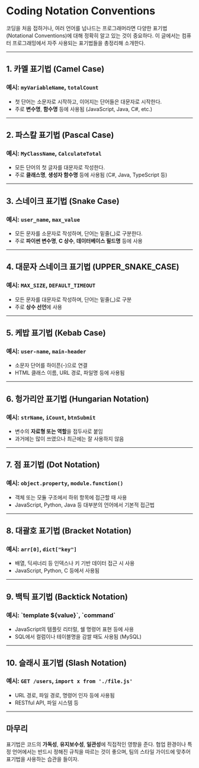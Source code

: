 # Coding Notation Conventions

코딩을 처음 접하거나, 여러 언어를 넘나드는 프로그래머라면 다양한 표기법(Notational Conventions)에 대해 정확히 알고 있는 것이 중요하다. 이 글에서는 컴퓨터 프로그래밍에서 자주 사용되는 표기법들을 총정리해 소개한다.

---

## 1. 카멜 표기법 (Camel Case)

### 예시: `myVariableName`, `totalCount`

* 첫 단어는 소문자로 시작하고, 이어지는 단어들은 대문자로 시작한다.
* 주로 **변수명**, **함수명** 등에 사용됨 (JavaScript, Java, C#, etc.)

---

## 2. 파스칼 표기법 (Pascal Case)

### 예시: `MyClassName`, `CalculateTotal`

* 모든 단어의 첫 글자를 대문자로 작성한다.
* 주로 **클래스명**, **생성자 함수명** 등에 사용됨 (C#, Java, TypeScript 등)

---

## 3. 스네이크 표기법 (Snake Case)

### 예시: `user_name`, `max_value`

* 모든 문자를 소문자로 작성하며, 단어는 밑줄(\_)로 구분한다.
* 주로 **파이썬 변수명**, **C 상수**, **데이터베이스 필드명** 등에 사용

---

## 4. 대문자 스네이크 표기법 (UPPER\_SNAKE\_CASE)

### 예시: `MAX_SIZE`, `DEFAULT_TIMEOUT`

* 모든 문자를 대문자로 작성하며, 단어는 밑줄(\_)로 구분
* 주로 **상수 선언**에 사용

---

## 5. 케밥 표기법 (Kebab Case)

### 예시: `user-name`, `main-header`

* 소문자 단어를 하이픈(-)으로 연결
* HTML 클래스 이름, URL 경로, 파일명 등에 사용됨

---

## 6. 헝가리안 표기법 (Hungarian Notation)

### 예시: `strName`, `iCount`, `btnSubmit`

* 변수의 **자료형 또는 역할**을 접두사로 붙임
* 과거에는 많이 쓰였으나 최근에는 잘 사용하지 않음

---

## 7. 점 표기법 (Dot Notation)

### 예시: `object.property`, `module.function()`

* 객체 또는 모듈 구조에서 하위 항목에 접근할 때 사용
* JavaScript, Python, Java 등 대부분의 언어에서 기본적 접근법

---

## 8. 대괄호 표기법 (Bracket Notation)

### 예시: `arr[0]`, `dict["key"]`

* 배열, 딕셔너리 등 인덱스나 키 기반 데이터 접근 시 사용
* JavaScript, Python, C 등에서 사용됨

---

## 9. 백틱 표기법 (Backtick Notation)

### 예시: \`template \${value}\`, \`command\`

* JavaScript의 템플릿 리터럴, 쉘 명령어 표현 등에 사용
* SQL에서 컬럼이나 테이블명을 감쌀 때도 사용됨 (MySQL)

---

## 10. 슬래시 표기법 (Slash Notation)

### 예시: `GET /users`, `import x from './file.js'`

* URL 경로, 파일 경로, 명령어 인자 등에 사용됨
* RESTful API, 파일 시스템 등

---

## 마무리

표기법은 코드의 **가독성**, **유지보수성**, **일관성**에 직접적인 영향을 준다. 협업 환경이나 특정 언어에서는 반드시 정해진 규칙을 따르는 것이 좋으며, 팀의 스타일 가이드에 맞추어 표기법을 사용하는 습관을 들이자.
